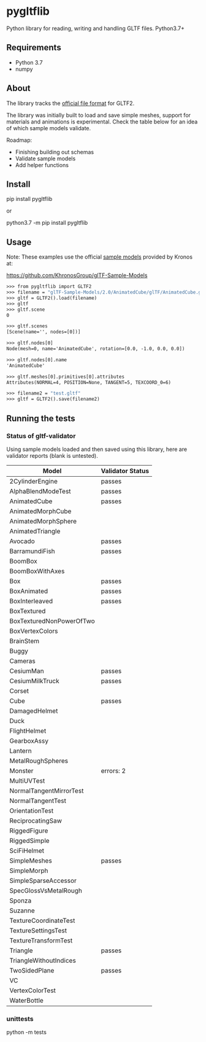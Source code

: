 # pygltflib

Python library for reading, writing and handling GLTF files. Python3.7+

## Requirements
* Python 3.7
* numpy


## About
The library tracks the [official file format](https://github.com/KhronosGroup/glTF/blob/master/specification/2.0/README.md) for GLTF2. 

The library was initially built to load and save simple meshes, support for materials and animations is experimental. 
Check the table below for an idea of which sample models validate.



Roadmap:
* Finishing building out schemas 
* Validate sample models
* Add helper functions

## Install
pip install pygltflib 

or

python3.7 -m pip install pygltflib

## Usage
Note: These examples use the official [sample models](https://github.com/KhronosGroup/glTF-Sample-Models) provided by Kronos at:

https://github.com/KhronosGroup/glTF-Sample-Models

```python3.7
>>> from pygltflib import GLTF2
>>> filename = "glTF-Sample-Models/2.0/AnimatedCube/glTF/AnimatedCube.gltf"
>>> gltf = GLTF2().load(filename)
>>> gltf
>>> gltf.scene
0

>>> gltf.scenes
[Scene(name='', nodes=[0])]

>>> gltf.nodes[0]
Node(mesh=0, name='AnimatedCube', rotation=[0.0, -1.0, 0.0, 0.0])

>>> gltf.nodes[0].name
'AnimatedCube'

>>> gltf.meshes[0].primitives[0].attributes
Attributes(NORMAL=4, POSITION=None, TANGENT=5, TEXCOORD_0=6)

>>> filename2 = "test.gltf"
>>> gltf = GLTF2().save(filename2)

```


## Running the tests

### Status of gltf-validator
Using sample models loaded and then saved using this library, here are validator reports (blank is untested). 


| Model | Validator Status |
| ------| ------- |
| 2CylinderEngine | passes | 
| AlphaBlendModeTest | passes | 
| AnimatedCube | passes | 
| AnimatedMorphCube |  | 
| AnimatedMorphSphere |  | 
| AnimatedTriangle |  | 
| Avocado | passes | 
| BarramundiFish | passes | 
| BoomBox |  | 
| BoomBoxWithAxes |  | 
| Box | passes | 
| BoxAnimated | passes | 
| BoxInterleaved | passes | 
| BoxTextured |  | 
| BoxTexturedNonPowerOfTwo |  | 
| BoxVertexColors |  | 
| BrainStem |  | 
| Buggy |  | 
| Cameras |  | 
| CesiumMan | passes | 
| CesiumMilkTruck | passes | 
| Corset |  | 
| Cube | passes | 
| DamagedHelmet |  | 
| Duck |  | 
| FlightHelmet |  | 
| GearboxAssy |  | 
| Lantern |  | 
| MetalRoughSpheres |  | 
| Monster | errors: 2 | 
| MultiUVTest |  | 
| NormalTangentMirrorTest |  | 
| NormalTangentTest |  | 
| OrientationTest |  | 
| ReciprocatingSaw |  | 
| RiggedFigure |  | 
| RiggedSimple |  | 
| SciFiHelmet |  | 
| SimpleMeshes | passes | 
| SimpleMorph |  | 
| SimpleSparseAccessor |  | 
| SpecGlossVsMetalRough |  | 
| Sponza |  | 
| Suzanne |  | 
| TextureCoordinateTest |  | 
| TextureSettingsTest |  | 
| TextureTransformTest |  |
| Triangle | passes | 
| TriangleWithoutIndices |  | 
| TwoSidedPlane | passes | 
| VC |  | 
| VertexColorTest |  | 
| WaterBottle |  | 





### unittests
python -m tests

